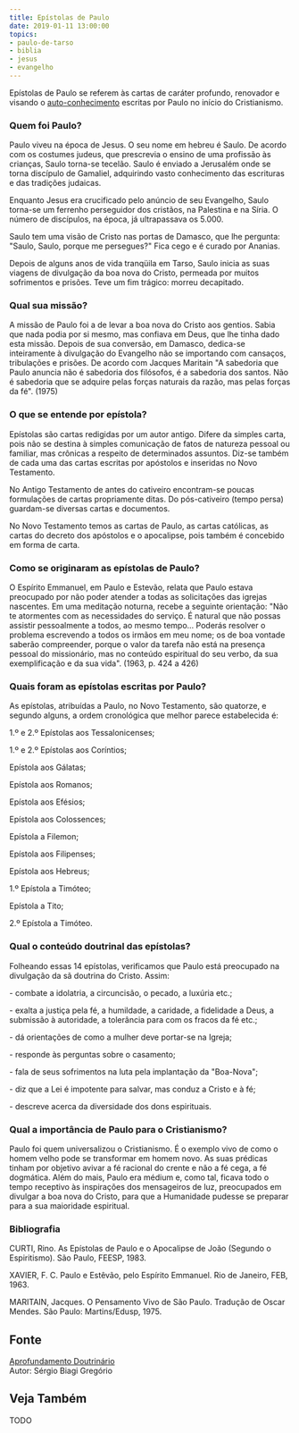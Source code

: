 ```yaml
---
title: Epístolas de Paulo
date: 2019-01-11 13:00:00
topics: 
- paulo-de-tarso
- biblia
- jesus
- evangelho
---
```


Epístolas de Paulo se referem às cartas de caráter profundo, renovador e visando
o [auto-conhecimento](../auto-conhecimento) escritas por Paulo no início do
Cristianismo.

### Quem foi Paulo?
Paulo viveu na época de Jesus. O seu nome em hebreu é Saulo. De acordo
com os costumes judeus, que prescrevia o ensino de uma profissão às
crianças, Saulo torna-se tecelão. Saulo é enviado a Jerusalém onde se
torna discípulo de Gamaliel, adquirindo vasto conhecimento das
escrituras e das tradições judaicas.

Enquanto Jesus era crucificado pelo anúncio de seu Evangelho, Saulo
torna-se um ferrenho perseguidor dos cristãos, na Palestina e na Síria.
O número de discípulos, na época, já ultrapassava os 5.000.

Saulo tem uma visão de Cristo nas portas de Damasco, que lhe pergunta:
"Saulo, Saulo, porque me persegues?" Fica cego e é curado por Ananias.

Depois de alguns anos de vida tranqüila em Tarso, Saulo inicia as suas
viagens de divulgação da boa nova do Cristo, permeada por muitos
sofrimentos e prisões. Teve um fim trágico: morreu decapitado.

### Qual sua missão?
A missão de Paulo foi a de levar a boa nova do Cristo aos gentios. Sabia
que nada podia por si mesmo, mas confiava em Deus, que lhe tinha dado
esta missão. Depois de sua conversão, em Damasco, dedica-se inteiramente
à divulgação do Evangelho não se importando com cansaços, tribulações e
prisões. De acordo com Jacques Maritain "A sabedoria que Paulo anuncia
não é sabedoria dos filósofos, é a sabedoria dos santos. Não é sabedoria
que se adquire pelas forças naturais da razão, mas pelas forças da fé".
(1975)

### O que se entende por epístola?
Epístolas são cartas redigidas por um autor antigo. Difere da simples
carta, pois não se destina à simples comunicação de fatos de natureza
pessoal ou familiar, mas crônicas a respeito de determinados assuntos.
Diz-se também de cada uma das cartas escritas por apóstolos e inseridas
no Novo Testamento.

No Antigo Testamento de antes do cativeiro encontram-se poucas
formulações de cartas propriamente ditas. Do pós-cativeiro (tempo persa)
guardam-se diversas cartas e documentos.

No Novo Testamento temos as cartas de Paulo, as cartas católicas, as
cartas do decreto dos apóstolos e o apocalipse, pois também é concebido
em forma de carta.

### Como se originaram as epístolas de Paulo?
O Espírito Emmanuel, em Paulo e Estevão, relata que Paulo estava
preocupado por não poder atender a todas as solicitações das igrejas
nascentes. Em uma meditação noturna, recebe a seguinte orientação: "Não
te atormentes com as necessidades do serviço. É natural que não possas
assistir pessoalmente a todos, ao mesmo tempo... Poderás resolver o
problema escrevendo a todos os irmãos em meu nome; os de boa vontade
saberão compreender, porque o valor da tarefa não está na presença
pessoal do missionário, mas no conteúdo espiritual do seu verbo, da sua
exemplificação e da sua vida". (1963, p. 424 a 426)

### Quais foram as epístolas escritas por Paulo?
As epístolas, atribuídas a Paulo, no Novo Testamento, são quatorze, e
segundo alguns, a ordem cronológica que melhor parece estabelecida é:

1.º e 2.º Epístolas aos Tessalonicenses;

1.º e 2.º Epístolas aos Coríntios;

Epístola aos Gálatas;

Epístola aos Romanos;

Epístola aos Efésios;

Epístola aos Colossences;

Epístola a Filemon;

Epístola aos Filipenses;

Epístola aos Hebreus;

1.º Epístola a Timóteo;

Epístola a Tito;

2.º Epístola a Timóteo.

### Qual o conteúdo doutrinal das epístolas?
Folheando essas 14 epístolas, verificamos que Paulo está preocupado na
divulgação da sã doutrina do Cristo. Assim:

\- combate a idolatria, a circuncisão, o pecado, a luxúria etc.;

\- exalta a justiça pela fé, a humildade, a caridade, a fidelidade a
Deus, a submissão à autoridade, a tolerância para com os fracos da fé
etc.;

\- dá orientações de como a mulher deve portar-se na Igreja;

\- responde às perguntas sobre o casamento;

\- fala de seus sofrimentos na luta pela implantação da "Boa-Nova";

\- diz que a Lei é impotente para salvar, mas conduz a Cristo e à fé;

\- descreve acerca da diversidade dos dons espirituais.

### Qual a importância de Paulo para o Cristianismo?
Paulo foi quem universalizou o Cristianismo. É o exemplo vivo de como o
homem velho pode se transformar em homem novo. As suas prédicas tinham
por objetivo avivar a fé racional do crente e não a fé cega, a fé
dogmática. Além do mais, Paulo era médium e, como tal, ficava todo o
tempo receptivo às inspirações dos mensageiros de luz, preocupados em
divulgar a boa nova do Cristo, para que a Humanidade pudesse se preparar
para a sua maioridade espiritual.




### Bibliografia
CURTI, Rino. As Epístolas de Paulo e o Apocalipse de João (Segundo o
Espiritismo). São Paulo, FEESP, 1983.

XAVIER, F. C. Paulo e Estêvão, pelo Espírito Emmanuel. Rio de Janeiro,
FEB, 1963.

MARITAIN, Jacques. O Pensamento Vivo de São Paulo. Tradução de Oscar
Mendes. São Paulo: Martins/Edusp, 1975.

## Fonte
[Aprofundamento Doutrinário](https://sites.google.com/view/aprofundamentodoutrinario/epístolas-de-paulo-as)  
Autor: Sérgio Biagi Gregório



## Veja Também
TODO



